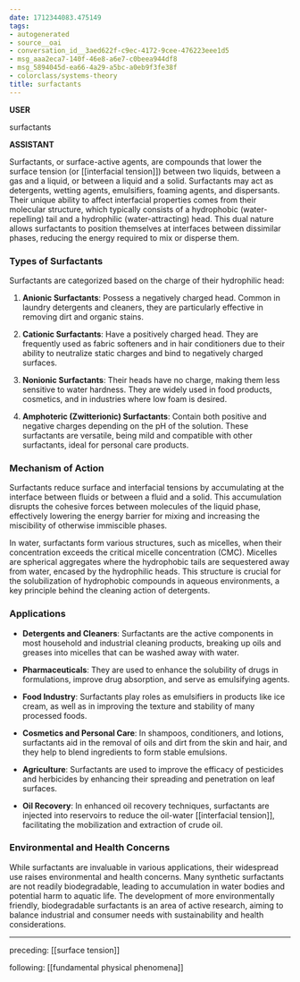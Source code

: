 ```yaml
---
date: 1712344083.475149
tags:
- autogenerated
- source__oai
- conversation_id__3aed622f-c9ec-4172-9cee-476223eee1d5
- msg_aaa2eca7-140f-46e8-a6e7-c0beea944df8
- msg_5894045d-ea66-4a29-a5bc-a0eb9f3fe38f
- colorclass/systems-theory
title: surfactants
---
```


**USER**

surfactants


**ASSISTANT**

Surfactants, or surface-active agents, are compounds that lower the surface tension (or [[interfacial tension]]) between two liquids, between a gas and a liquid, or between a liquid and a solid. Surfactants may act as detergents, wetting agents, emulsifiers, foaming agents, and dispersants. Their unique ability to affect interfacial properties comes from their molecular structure, which typically consists of a hydrophobic (water-repelling) tail and a hydrophilic (water-attracting) head. This dual nature allows surfactants to position themselves at interfaces between dissimilar phases, reducing the energy required to mix or disperse them.

### Types of Surfactants

Surfactants are categorized based on the charge of their hydrophilic head:

1. **Anionic Surfactants**: Possess a negatively charged head. Common in laundry detergents and cleaners, they are particularly effective in removing dirt and organic stains.

2. **Cationic Surfactants**: Have a positively charged head. They are frequently used as fabric softeners and in hair conditioners due to their ability to neutralize static charges and bind to negatively charged surfaces.

3. **Nonionic Surfactants**: Their heads have no charge, making them less sensitive to water hardness. They are widely used in food products, cosmetics, and in industries where low foam is desired.

4. **Amphoteric (Zwitterionic) Surfactants**: Contain both positive and negative charges depending on the pH of the solution. These surfactants are versatile, being mild and compatible with other surfactants, ideal for personal care products.

### Mechanism of Action

Surfactants reduce surface and interfacial tensions by accumulating at the interface between fluids or between a fluid and a solid. This accumulation disrupts the cohesive forces between molecules of the liquid phase, effectively lowering the energy barrier for mixing and increasing the miscibility of otherwise immiscible phases. 

In water, surfactants form various structures, such as micelles, when their concentration exceeds the critical micelle concentration (CMC). Micelles are spherical aggregates where the hydrophobic tails are sequestered away from water, encased by the hydrophilic heads. This structure is crucial for the solubilization of hydrophobic compounds in aqueous environments, a key principle behind the cleaning action of detergents.

### Applications

- **Detergents and Cleaners**: Surfactants are the active components in most household and industrial cleaning products, breaking up oils and greases into micelles that can be washed away with water.

- **Pharmaceuticals**: They are used to enhance the solubility of drugs in formulations, improve drug absorption, and serve as emulsifying agents.

- **Food Industry**: Surfactants play roles as emulsifiers in products like ice cream, as well as in improving the texture and stability of many processed foods.

- **Cosmetics and Personal Care**: In shampoos, conditioners, and lotions, surfactants aid in the removal of oils and dirt from the skin and hair, and they help to blend ingredients to form stable emulsions.

- **Agriculture**: Surfactants are used to improve the efficacy of pesticides and herbicides by enhancing their spreading and penetration on leaf surfaces.

- **Oil Recovery**: In enhanced oil recovery techniques, surfactants are injected into reservoirs to reduce the oil-water [[interfacial tension]], facilitating the mobilization and extraction of crude oil.

### Environmental and Health Concerns

While surfactants are invaluable in various applications, their widespread use raises environmental and health concerns. Many synthetic surfactants are not readily biodegradable, leading to accumulation in water bodies and potential harm to aquatic life. The development of more environmentally friendly, biodegradable surfactants is an area of active research, aiming to balance industrial and consumer needs with sustainability and health considerations.


---

preceding: [[surface tension]]  


following: [[fundamental physical phenomena]]